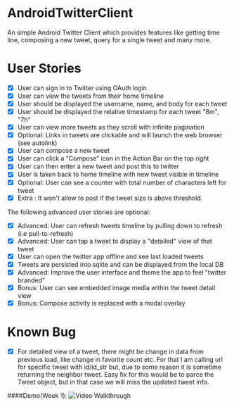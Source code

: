AndroidTwitterClient
====================

An simple Android Twitter Client which provides features like getting time line, composing
a new tweet, query for a single tweet and many more.

User Stories
====================

* [x] User can sign in to Twitter using OAuth login
* [x] User can view the tweets from their home timeline
* [x] User should be displayed the username, name, and body for each tweet
* [x] User should be displayed the relative timestamp for each tweet "8m", "7h"
* [x] User can view more tweets as they scroll with infinite pagination
* [x] Optional: Links in tweets are clickable and will launch the web browser (see autolink)
* [x] User can compose a new tweet
* [x] User can click a “Compose” icon in the Action Bar on the top right
* [x] User can then enter a new tweet and post this to twitter
* [x] User is taken back to home timeline with new tweet visible in timeline
* [x] Optional: User can see a counter with total number of characters left for tweet
* [x] Extra : It won't allow to post if the tweet size is above threshold.

The following advanced user stories are optional:

* [x] Advanced: User can refresh tweets timeline by pulling down to refresh (i.e pull-to-refresh)
* [x] Advanced: User can tap a tweet to display a "detailed" view of that tweet
* [x] User can open the twitter app offline and see last loaded tweets
* [x] Tweets are persisted into sqlite and can be displayed from the local DB
* [x] Advanced: Improve the user interface and theme the app to feel "twitter branded"
* [x] Bonus: User can see embedded image media within the tweet detail view
* [x] Bonus: Compose activity is replaced with a modal overlay

Known Bug
====================
* [x] For detailed view of a tweet, there might be change in data from previous load, like
change in favorite count etc. For that I am calling url for specific tweet with id/id_str
but, due to some reason it is  sometime returning the neighbor tweet.
Easy fix for this would be to parce the Tweet object, but in that case we will miss the
updated tweet info.

####Demo(Week 1):
![Video Walkthrough](Demo.gif)
